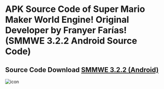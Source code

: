 # APK Source Code of Super Mario Maker World Engine! Original Developer by Franyer Farías! (SMMWE 3.2.2 Android Source Code)

## Source Code Download [SMMWE 3.2.2 (Android)](https://drive.google.com/file/d/1N9hGTJbjZlAXQKIygASniYy0UvVsCsmL/view?usp=sharing)
![icon](https://user-images.githubusercontent.com/78001398/188532636-7abb2ef5-35c3-40fc-a33c-c8b3832973ed.png)

